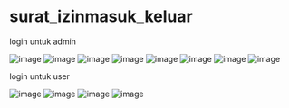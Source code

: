 # surat_izinmasuk_keluar
login untuk admin 

![image](https://user-images.githubusercontent.com/97661073/162895798-b03b992a-0a58-4383-a8e6-196231526320.png)
![image](https://user-images.githubusercontent.com/97661073/162895859-b4357957-9a9a-4dad-a53b-075758ff85de.png)
![image](https://user-images.githubusercontent.com/97661073/162895953-fc00302a-a4bd-477f-9681-32ff90872d7c.png)
![image](https://user-images.githubusercontent.com/97661073/162895995-3e100056-f622-4f88-b8fd-23629694a364.png)
![image](https://user-images.githubusercontent.com/97661073/162896047-f37f9acd-e5e2-4682-a541-4e7e86789536.png)
![image](https://user-images.githubusercontent.com/97661073/162896115-55f8e1a1-7fba-43af-a4ca-9900c5353239.png)
![image](https://user-images.githubusercontent.com/97661073/162896167-b87e2edd-974f-4ba2-bcfe-fb7979a15e26.png)
![image](https://user-images.githubusercontent.com/97661073/162896202-589b39a3-6837-4676-8160-49bcee3c4007.png)

login untuk user

![image](https://user-images.githubusercontent.com/97661073/162896260-af17ed31-120f-4368-b348-9a7a5925038b.png) 
![image](https://user-images.githubusercontent.com/97661073/162896296-eac74b5b-41ad-4277-a8be-824a23a405f4.png)
![image](https://user-images.githubusercontent.com/97661073/162897200-dfec325e-a6ba-40a0-8912-f6d37da5fa7b.png)
![image](https://user-images.githubusercontent.com/97661073/162896402-7b6039a6-2bef-4db3-8cf3-9619713e5790.png)
